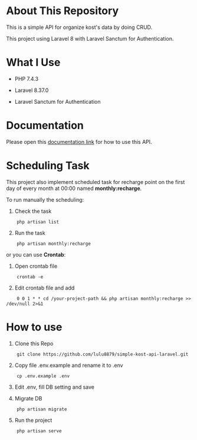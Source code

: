 # About This Repository

This is a simple API for organize kost's data by doing CRUD.

This project using Laravel 8 with Laravel Sanctum for Authentication.

# What I Use

- PHP 7.4.3

- Laravel 8.37.0

- Laravel Sanctum for Authentication

# Documentation

Please open this [documentation link](https://documenter.getpostman.com/view/5496895/TzJsfJJ9) for how to use this API.

# Scheduling Task

This project also implement scheduled task for recharge point on the first day of every month at 00:00 named **monthly:recharge**.

To run manually the scheduling:

1. Check the task

```
    php artisan list
```

2. Run the task

```
    php artisan monthly:recharge
```

or you can use **Crontab**:

1. Open crontab file

```
    crontab -e
```

2. Edit crontab file and add

```
    0 0 1 * * cd /your-project-path && php artisan monthly:recharge >> /dev/null 2>&1
```

# How to use

1. Clone this Repo

```
    git clone https://github.com/lulu8879/simple-kost-api-laravel.git
```

2. Copy file .env.example and rename it to .env

```
    cp .env.example .env
```

3. Edit .env, fill DB setting and save

4. Migrate DB

```
    php artisan migrate
```

5. Run the project

```
    php artisan serve
```
